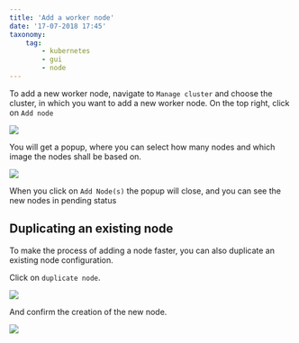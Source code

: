 ```yaml
---
title: 'Add a worker node'
date: '17-07-2018 17:45'
taxonomy:
    tag:
        - kubernetes
        - gui
        - node
---
```


To add a new worker node, navigate to `Manage cluster` and choose the cluster, in which you want to add a new worker node. On the top right, click on `Add node`

![](metakube_add-node_01.png)

You will get a popup, where you can select how many nodes and which image the nodes shall be based on.

![](metakube_add-node_02.png)

When you click on `Add Node(s)` the popup will close, and you can see the new nodes in pending status

## Duplicating an existing node

To make the process of adding a node faster, you can also duplicate an existing node configuration.

Click on `duplicate node`.

![](metakube_add-node_03.png)

And confirm the creation of the new node.

![](metakube_add-node_04.png)